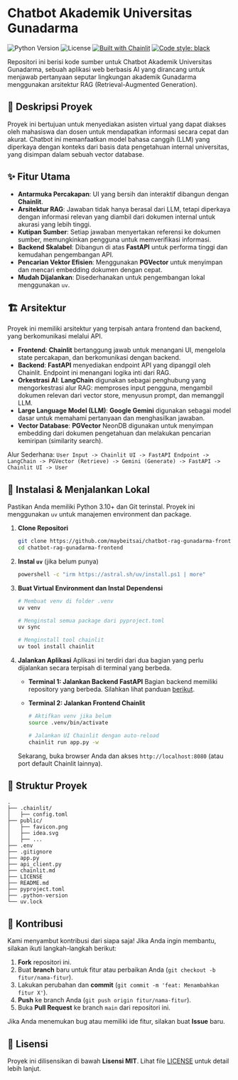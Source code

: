 # Chatbot Akademik Universitas Gunadarma

![Python Version](https://img.shields.io/badge/python-3.12%2B-blue)
![License](https://img.shields.io/badge/license-MIT-green)
[![Built with Chainlit](https://img.shields.io/badge/built%20with-Chainlit-blueviolet)](https://chainlit.io)
[![Code style: black](https://img.shields.io/badge/code%20style-black-000000.svg)](https://github.com/psf/black)

Repositori ini berisi kode sumber untuk Chatbot Akademik Universitas Gunadarma, sebuah aplikasi web berbasis AI yang dirancang untuk menjawab pertanyaan seputar lingkungan akademik Gunadarma menggunakan arsitektur RAG (Retrieval-Augmented Generation).

## 📝 Deskripsi Proyek

Proyek ini bertujuan untuk menyediakan asisten virtual yang dapat diakses oleh mahasiswa dan dosen untuk mendapatkan informasi secara cepat dan akurat. Chatbot ini memanfaatkan model bahasa canggih (LLM) yang diperkaya dengan konteks dari basis data pengetahuan internal universitas, yang disimpan dalam sebuah vector database.

## ✨ Fitur Utama

- **Antarmuka Percakapan**: UI yang bersih dan interaktif dibangun dengan **Chainlit**.
- **Arsitektur RAG**: Jawaban tidak hanya berasal dari LLM, tetapi diperkaya dengan informasi relevan yang diambil dari dokumen internal untuk akurasi yang lebih tinggi.
- **Kutipan Sumber**: Setiap jawaban menyertakan referensi ke dokumen sumber, memungkinkan pengguna untuk memverifikasi informasi.
- **Backend Skalabel**: Dibangun di atas **FastAPI** untuk performa tinggi dan kemudahan pengembangan API.
- **Pencarian Vektor Efisien**: Menggunakan **PGVector** untuk menyimpan dan mencari embedding dokumen dengan cepat.
- **Mudah Dijalankan**: Disederhanakan untuk pengembangan lokal menggunakan `uv`.

## 🏗️ Arsitektur

Proyek ini memiliki arsitektur yang terpisah antara frontend dan backend, yang berkomunikasi melalui API.

- **Frontend**: **Chainlit** bertanggung jawab untuk menangani UI, mengelola state percakapan, dan berkomunikasi dengan backend.
- **Backend**: **FastAPI** menyediakan endpoint API yang dipanggil oleh Chainlit. Endpoint ini menangani logika inti dari RAG.
- **Orkestrasi AI**: **LangChain** digunakan sebagai penghubung yang mengorkestrasi alur RAG: memproses input pengguna, mengambil dokumen relevan dari vector store, menyusun prompt, dan memanggil LLM.
- **Large Language Model (LLM)**: **Google Gemini** digunakan sebagai model dasar untuk memahami pertanyaan dan menghasilkan jawaban.
- **Vector Database**: **PGVector** NeonDB digunakan untuk menyimpan embedding dari dokumen pengetahuan dan melakukan pencarian kemiripan (similarity search).

Alur Sederhana:
`User Input -> Chainlit UI -> FastAPI Endpoint -> LangChain -> PGVector (Retrieve) -> Gemini (Generate) -> FastAPI -> Chainlit UI -> User`

## 🚀 Instalasi & Menjalankan Lokal

Pastikan Anda memiliki Python 3.10+ dan Git terinstal. Proyek ini menggunakan `uv` untuk manajemen environment dan package.

1.  **Clone Repositori**
    ```bash
    git clone https://github.com/maybeitsai/chatbot-rag-gunadarma-frontend.git
    cd chatbot-rag-gunadarma-frontend
    ```

2.  **Instal `uv`** (jika belum punya)
    ```bash
    powershell -c "irm https://astral.sh/uv/install.ps1 | more"
    ```

3.  **Buat Virtual Environment dan Instal Dependensi**
    ```bash
    # Membuat venv di folder .venv
    uv venv

    # Menginstal semua package dari pyproject.toml
    uv sync

    # Menginstall tool chainlit
    uv tool install chainlit
    ```

4.  **Jalankan Aplikasi**
    Aplikasi ini terdiri dari dua bagian yang perlu dijalankan secara terpisah di terminal yang berbeda.

    - **Terminal 1: Jalankan Backend FastAPI**
      Bagian backend memiliki repository yang berbeda. Silahkan lihat panduan [berikut](https://github.com/maybeitsai/chatbot-rag-gunadarma-backend).

    - **Terminal 2: Jalankan Frontend Chainlit**
      ```bash
      # Aktifkan venv jika belum
      source .venv/bin/activate

      # Jalankan UI Chainlit dengan auto-reload
      chainlit run app.py -w
      ```

    Sekarang, buka browser Anda dan akses `http://localhost:8080` (atau port default Chainlit lainnya).

## 📁 Struktur Proyek

```
.
├── .chainlit/
│   ├── config.toml
├── public/
│   ├── favicon.png
│   ├── idea.svg
│   ├── ...
├── .env
├── .gitignore
├── app.py                
├── api_client.py         
├── chainlit.md           
├── LICENSE               
├── README.md
├── pyproject.toml
├── .python-version
└── uv.lock
```

## 🤝 Kontribusi

Kami menyambut kontribusi dari siapa saja! Jika Anda ingin membantu, silakan ikuti langkah-langkah berikut:

1.  **Fork** repositori ini.
2.  Buat **branch** baru untuk fitur atau perbaikan Anda (`git checkout -b fitur/nama-fitur`).
3.  Lakukan perubahan dan **commit** (`git commit -m 'feat: Menambahkan fitur X'`).
4.  **Push** ke branch Anda (`git push origin fitur/nama-fitur`).
5.  Buka **Pull Request** ke branch `main` dari repositori ini.

Jika Anda menemukan bug atau memiliki ide fitur, silakan buat **Issue** baru.

## 📜 Lisensi

Proyek ini dilisensikan di bawah **Lisensi MIT**. Lihat file [LICENSE](LICENSE) untuk detail lebih lanjut.